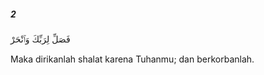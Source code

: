##### 2

<span class="ayah">فَصَلِّ لِرَبِّكَ وَٱنْحَرْ</span>

<span class="ayah_translation">Maka dirikanlah shalat karena Tuhanmu; dan berkorbanlah.</span>
